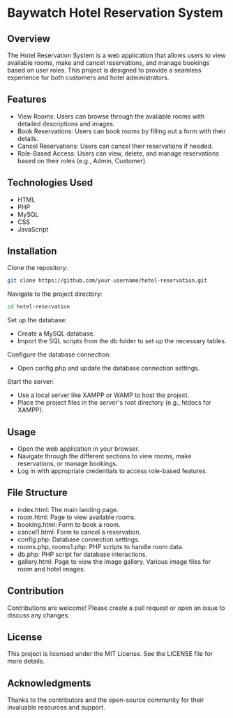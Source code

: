 # Baywatch Hotel Reservation System

## Overview
The Hotel Reservation System is a web application that allows users to view available rooms, make and cancel reservations, and manage bookings based on user roles. This project is designed to provide a seamless experience for both customers and hotel administrators.

## Features
- View Rooms: Users can browse through the available rooms with detailed descriptions and images.
- Book Reservations: Users can book rooms by filling out a form with their details.
- Cancel Reservations: Users can cancel their reservations if needed.
- Role-Based Access: Users can view, delete, and manage reservations based on their roles (e.g., Admin, Customer).

## Technologies Used
- HTML
- PHP
- MySQL
- CSS
- JavaScript

## Installation
Clone the repository:

```bash
git clone https://github.com/your-username/hotel-reservation.git
```

Navigate to the project directory:

```bash
cd hotel-reservation
```

Set up the database:

- Create a MySQL database.
- Import the SQL scripts from the db folder to set up the necessary tables.

Configure the database connection:

- Open config.php and update the database connection settings.

Start the server:

- Use a local server like XAMPP or WAMP to host the project.
- Place the project files in the server's root directory (e.g., htdocs for XAMPP).

## Usage
- Open the web application in your browser.
- Navigate through the different sections to view rooms, make reservations, or manage bookings.
- Log in with appropriate credentials to access role-based features.

## File Structure
- index.html: The main landing page.
- room.html: Page to view available rooms.
- booking.html: Form to book a room.
- cancel1.html: Form to cancel a reservation.
- config.php: Database connection settings.
- rooms.php, rooms1.php: PHP scripts to handle room data.
- db.php: PHP script for database interactions.
- gallery.html: Page to view the image gallery.
Various image files for room and hotel images.

## Contribution
Contributions are welcome! Please create a pull request or open an issue to discuss any changes.

## License
This project is licensed under the MIT License. See the LICENSE file for more details.

## Acknowledgments
Thanks to the contributors and the open-source community for their invaluable resources and support.